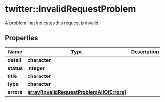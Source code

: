 # twitter::InvalidRequestProblem

A problem that indicates this request is invalid.

## Properties
Name | Type | Description | Notes
------------ | ------------- | ------------- | -------------
**detail** | **character** |  | [optional] 
**status** | **integer** |  | [optional] 
**title** | **character** |  | 
**type** | **character** |  | 
**errors** | [**array[InvalidRequestProblemAllOfErrors]**](InvalidRequestProblem_allOf_errors.md) |  | [optional] 


